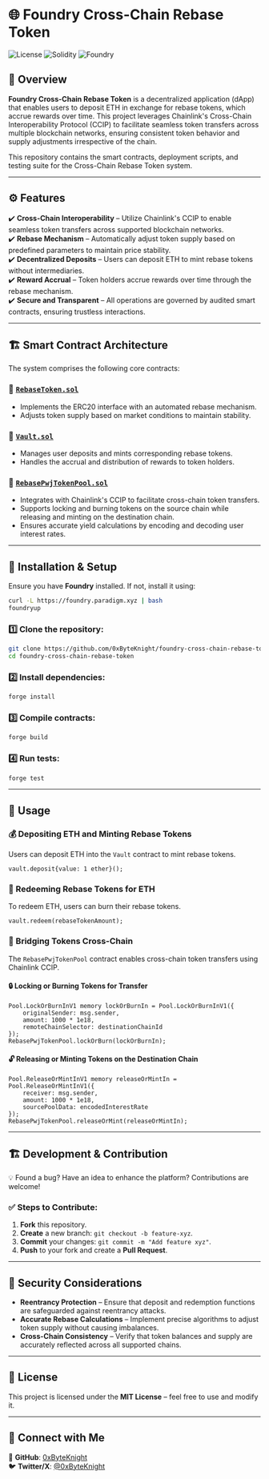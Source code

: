 # 🌐 Foundry Cross-Chain Rebase Token

![License](https://img.shields.io/badge/license-MIT-green)
![Solidity](https://img.shields.io/badge/Solidity-%5E0.8.24-blue)
![Foundry](https://img.shields.io/badge/Built%20With-Foundry-orange)

## 📌 Overview

**Foundry Cross-Chain Rebase Token** is a decentralized application (dApp) that enables users to deposit ETH in exchange for rebase tokens, which accrue rewards over time. This project leverages Chainlink's Cross-Chain Interoperability Protocol (CCIP) to facilitate seamless token transfers across multiple blockchain networks, ensuring consistent token behavior and supply adjustments irrespective of the chain.

This repository contains the smart contracts, deployment scripts, and testing suite for the Cross-Chain Rebase Token system.

---

## ⚙️ Features

✔️ **Cross-Chain Interoperability** – Utilize Chainlink's CCIP to enable seamless token transfers across supported blockchain networks.  
✔️ **Rebase Mechanism** – Automatically adjust token supply based on predefined parameters to maintain price stability.  
✔️ **Decentralized Deposits** – Users can deposit ETH to mint rebase tokens without intermediaries.  
✔️ **Reward Accrual** – Token holders accrue rewards over time through the rebase mechanism.  
✔️ **Secure and Transparent** – All operations are governed by audited smart contracts, ensuring trustless interactions.

---

## 🏗 Smart Contract Architecture

The system comprises the following core contracts:

### 🔹 [`RebaseToken.sol`](src/RebaseToken.sol)

- Implements the ERC20 interface with an automated rebase mechanism.
- Adjusts token supply based on market conditions to maintain stability.

### 🔹 [`Vault.sol`](src/Vault.sol)

- Manages user deposits and mints corresponding rebase tokens.
- Handles the accrual and distribution of rewards to token holders.

### 🔹 [`RebasePwjTokenPool.sol`](src/RebasePwjTokenPool.sol)

- Integrates with Chainlink's CCIP to facilitate cross-chain token transfers.
- Supports locking and burning tokens on the source chain while releasing and minting on the destination chain.
- Ensures accurate yield calculations by encoding and decoding user interest rates.

---

## 🚀 Installation & Setup

Ensure you have **Foundry** installed. If not, install it using:

```sh
curl -L https://foundry.paradigm.xyz | bash
foundryup
```

### 1️⃣ Clone the repository:

```sh
git clone https://github.com/0xByteKnight/foundry-cross-chain-rebase-token.git
cd foundry-cross-chain-rebase-token
```

### 2️⃣ Install dependencies:

```sh
forge install
```

### 3️⃣ Compile contracts:

```sh
forge build
```

### 4️⃣ Run tests:

```sh
forge test
```

---

## 📜 Usage

### 💰 Depositing ETH and Minting Rebase Tokens

Users can deposit ETH into the `Vault` contract to mint rebase tokens.

```solidity
vault.deposit{value: 1 ether}();
```

### 🔄 Redeeming Rebase Tokens for ETH

To redeem ETH, users can burn their rebase tokens.

```solidity
vault.redeem(rebaseTokenAmount);
```

### 🌉 Bridging Tokens Cross-Chain

The `RebasePwjTokenPool` contract enables cross-chain token transfers using Chainlink CCIP.

#### 🔒 Locking or Burning Tokens for Transfer
```solidity
Pool.LockOrBurnInV1 memory lockOrBurnIn = Pool.LockOrBurnInV1({
    originalSender: msg.sender,
    amount: 1000 * 1e18,
    remoteChainSelector: destinationChainId
});
RebasePwjTokenPool.lockOrBurn(lockOrBurnIn);
```

#### 🔓 Releasing or Minting Tokens on the Destination Chain
```solidity
Pool.ReleaseOrMintInV1 memory releaseOrMintIn = Pool.ReleaseOrMintInV1({
    receiver: msg.sender,
    amount: 1000 * 1e18,
    sourcePoolData: encodedInterestRate
});
RebasePwjTokenPool.releaseOrMint(releaseOrMintIn);
```

---

## 🏗 Development & Contribution

💡 Found a bug? Have an idea to enhance the platform? Contributions are welcome!

### ✅ Steps to Contribute:

1. **Fork** this repository.
2. **Create** a new branch: `git checkout -b feature-xyz`.
3. **Commit** your changes: `git commit -m "Add feature xyz"`.
4. **Push** to your fork and create a **Pull Request**.

---

## 🔐 Security Considerations

- **Reentrancy Protection** – Ensure that deposit and redemption functions are safeguarded against reentrancy attacks.
- **Accurate Rebase Calculations** – Implement precise algorithms to adjust token supply without causing imbalances.
- **Cross-Chain Consistency** – Verify that token balances and supply are accurately reflected across all supported chains.

---

## 📜 License

This project is licensed under the **MIT License** – feel free to use and modify it.

---

## 🔗 Connect with Me

💼 **GitHub**: [0xByteKnight](https://github.com/0xByteKnight)  
🐦 **Twitter/X**: [@0xByteKnight](https://twitter.com/0xByteKnight)